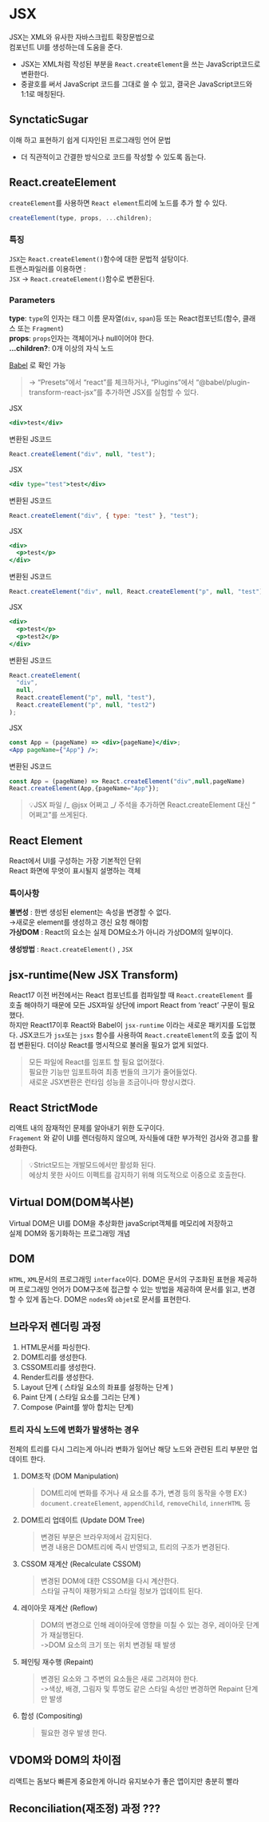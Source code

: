 # JSX

JSX는 XML와 유사한 자바스크립트 확장문법으로  
컴포넌트 UI를 생성하는데 도움을 준다.

- JSX는 XML처럼 작성된 부분을 `React.createElement`을 쓰는 JavaScript코드로 변환한다.
- 중괄호를 써서 JavaScript 코드를 그대로 쓸 수 있고, 결국은 JavaScript코드와 1:1로 매칭된다.

## SynctaticSugar

이해 하고 표현하기 쉽게 디자인된 프로그래밍 언어 문법

- 더 직관적이고 간결한 방식으로 코드를 작성할 수 있도록 돕는다.

## React.createElement

`createElement`를 사용하면 `React element`트리에 노드를 추가 할 수 있다.

```jsx
createElement(type, props, ...children);
```

### 특징

`JSX`는 `React.createElement()`함수에 대한 문법적 설탕이다.  
트랜스파일러를 이용하면 :  
`JSX` → `React.createElement()`함수로 변환된다.

### Parameters

**type**: `type`의 인자는 태그 이름 문자열(`div`, `span`)등 또는 React컴포넌트(함수, 클래스 또는 `Fragment`)  
**props**: `props`인자는 객체이거나 null이어야 한다.  
**...children?**: 0개 이상의 자식 노드

[Babel](https://babeljs.io/repl) 로 확인 가능

> → “Presets”에서 “react”를 체크하거나, “Plugins”에서 “@babel/plugin-transform-react-jsx”를 추가하면 JSX를 실험할 수 있다.

JSX

```jsx
<div>test</div>
```

변환된 JS코드

```jsx
React.createElement("div", null, "test");
```

JSX

```jsx
<div type="test">test</div>
```

변환된 JS코드

```jsx
React.createElement("div", { type: "test" }, "test");
```

JSX

```jsx
<div>
  <p>test</p>
</div>
```

변환된 JS코드

```jsx
React.createElement("div", null, React.createElement("p", null, "test"));
```

JSX

```jsx
<div>
  <p>test</p>
  <p>test2</p>
</div>
```

변환된 JS코드

```jsx
React.createElement(
  "div",
  null,
  React.createElement("p", null, "test"),
  React.createElement("p", null, "test2")
);
```

JSX

```jsx
const App = (pageName) => <div>{pageName}</div>;
<App pageName={"App"} />;
```

변환된 JS코드

```jsx
const App = (pageName) => React.createElement("div",null,pageName)
React.createElement(App,{pageName="App"});
```

> 💡JSX 파일 /_ @jsx 어쩌고 _/ 주석을 추가하면 React.createElement 대신 “ 어쩌고”를 쓰게된다.

## React Element

React에서 UI를 구성하는 가장 기본적인 단위  
React 화면에 무엇이 표시될지 설명하는 객체

### 특이사항

**불변성** : 한번 생성된 element는 속성을 변경할 수 없다.  
→새로운 element를 생성하고 갱신 요청 해야함  
**가상DOM** : React의 요소는 실제 DOM요소가 아니라 가상DOM의 일부이다.

**생성방법** : `React.createElement()` , `JSX`

## jsx-runtime(New JSX Transform)

React17 이전 버전에서는 React 컴포넌트를 컴파일할 때 `React.createElement` 를 호출 해야하기 때문에 모든 JSX파일 상단에 import React from ‘react’ 구문이 필요했다.  
하지만 React17이후 React와 Babel이 `jsx-runtime` 이라는 새로운 패키지를 도입했다. JSX코드가 `jsx`또는 `jsxs` 함수를 사용하여 `React.createElement`의 호출 없이 직접 변환된다. 더이상 React를 명시적으로 불러올 필요가 없게 되었다.

> 모든 파일에 React를 임포트 할 필요 없어졌다.  
> 필요한 기능만 임포트하여 최종 번들의 크기가 줄어들었다.  
> 새로운 JSX변환은 런타임 성능을 조금이나마 향상시켰다.

## React StrictMode

리액트 내의 잠재적인 문제를 알아내기 위한 도구이다.  
`Fragement` 와 같이 UI를 렌더링하지 않으며, 자식들에 대한 부가적인 검사와 경고를 활성화한다.

> 💡Strict모드는 개발모드에서만 활성화 된다.  
> 에상치 못한 사이드 이펙트를 감지하기 위해 의도적으로 이중으로 호출한다.

## Virtual DOM(DOM복사본)

Virtual DOM은 UI를 DOM을 추상화한 javaScript객체를 메모리에 저장하고  
실제 DOM와 동기화하는 프로그래밍 개념

## DOM

`HTML`, `XML`문서의 프로그래밍 `interface`이다.
DOM은 문서의 구조화된 표현을 제공하며 프로그래밍 언어가 DOM구조에 접근할 수 있는 방법을 제공하여 문서를 읽고, 변경할 수 있게 돕는다.
DOM은 `nodes`와 `objet`로 문서를 표현한다.

## 브라우저 렌더링 과정

1. HTML문서를 파싱한다.
2. DOM트리를 생성한다.
3. CSSOM트리를 생성한다.
4. Render트리를 생성한다.
5. Layout 단계 ( 스타일 요소의 좌표를 설정하는 단계 )
6. Paint 단계 ( 스타일 요소를 그리는 단계 )
7. Compose (Paint를 쌓아 합치는 단계)

### 트리 자식 노드에 변화가 발생하는 경우

전체의 트리를 다시 그리는게 아니라 변화가 일어난 해당 노드와 관련된 트리 부분만 업데이트 한다.

1. DOM조작 (DOM Manipulation)

   > DOM트리에 변화를 주거나 새 요소를 추가, 변경 등의 동작을 수행
   > EX:) `document.createElement`, `appendChild`, `removeChild`, `innerHTML` 등

2. DOM트리 업데이트 (Update DOM Tree)

   > 변경된 부분은 브라우저에서 감지된다.  
   > 변경 내용은 DOM트리에 즉시 반영되고, 트리의 구조가 변경된다.

3. CSSOM 재계산 (Recalculate CSSOM)
   > 변경된 DOM에 대한 CSSOM을 다시 계산한다.  
   > 스타일 규칙이 재평가되고 스타일 정보가 업데이트 된다.
4. 레이아웃 재계산 (Reflow)
   > DOM의 변경으로 인해 레이아웃에 영향을 미칠 수 있는 경우, 레이아웃 단계가 재실행된다.  
   > ->DOM 요소의 크기 또는 위치 변경될 때 발생
5. 페인팅 재수행 (Repaint)
   > 변경된 요소와 그 주변의 요소들은 새로 그려져야 한다.  
   > ->색상, 배경, 그림자 및 투명도 같은 스타일 속성만 변경하면 Repaint 단계만 발생
6. 합성 (Compositing)
   > 필요한 경우 발생 한다.

## VDOM와 DOM의 차이점

리액트는 돔보다 빠른게 중요한게 아니라 유지보수가 좋은 앱이지만 충분히 빨라

## Reconciliation(재조정) 과정 ???

